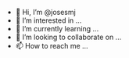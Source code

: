 - 👋 Hi, I’m @josesmj
- 👀 I’m interested in ...
- 🌱 I’m currently learning ...
- 💞️ I’m looking to collaborate on ...
- 📫 How to reach me ...

<!---
josesmj/josesmj is a ✨ special ✨ repository because its `README.md` (this file) appears on your GitHub profile.
You can click the Preview link to take a look at your changes.
--->
